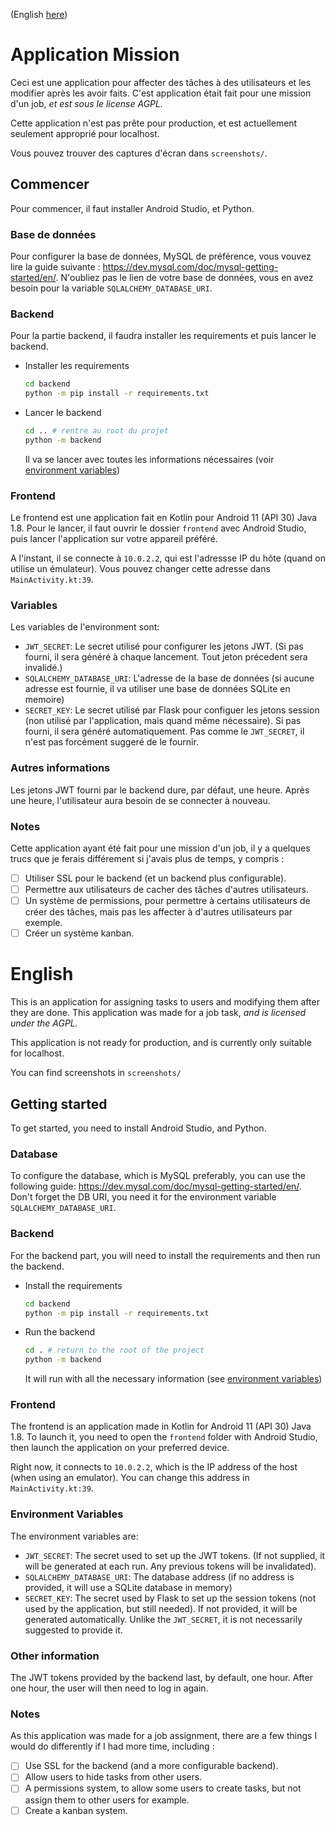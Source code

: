 (English [here](#english))


# Application Mission
Ceci est une application pour affecter des tâches à des utilisateurs et les modifier après les avoir faits. C'est application était fait pour une mission d'un job, *et est sous le license AGPL.*

Cette application n'est pas prête pour production, et est actuellement seulement approprié pour localhost.

Vous pouvez trouver des captures d'écran dans `screenshots/`.

## Commencer
Pour commencer, il faut installer Android Studio, et Python.

### Base de données
Pour configurer la base de données, MySQL de préférence, vous vouvez lire la guide suivante : https://dev.mysql.com/doc/mysql-getting-started/en/. N'oubliez pas le lien de votre base de données, vous en avez besoin pour la variable `SQLALCHEMY_DATABASE_URI`.

### Backend
Pour la partie backend, il faudra installer les requirements et puis lancer le backend.

- Installer les requirements
  ```bash
  cd backend
  python -m pip install -r requirements.txt
  ```
- Lancer le backend
  ```bash
  cd .. # rentre au root du projet
  python -m backend
  ```

  Il va se lancer avec toutes les informations nécessaires (voir [environment variables](#variables))

### Frontend
Le frontend est une application fait en Kotlin pour Android 11 (API 30) Java 1.8. Pour le lancer, il faut ouvrir le dossier `frontend` avec Android Studio, puis lancer l'application sur votre appareil préféré.

A l'instant, il se connecte à `10.0.2.2`, qui est l'adressse IP du hôte (quand on utilise un émulateur). Vous pouvez changer cette adresse dans `MainActivity.kt:39`.

### Variables
Les variables de l'environment sont:
- `JWT_SECRET`: Le secret utilisé pour configurer les jetons JWT. (Si pas fourni, il sera généré à chaque lancement. Tout jeton précedent sera invalidé.)
- `SQLALCHEMY_DATABASE_URI`: L'adresse de la base de données (si aucune adresse est fournie, il va utiliser une base de données SQLite en memoire)
- `SECRET_KEY`: Le secret utilisé par Flask pour configuer les jetons session (non utilisé par l'application, mais quand même nécessaire). Si pas fourni, il sera généré automatiquement. Pas comme le `JWT_SECRET`, il n'est pas forcément suggeré de le fournir.

### Autres informations
Les jetons JWT fourni par le backend dure, par défaut, une heure. Après une heure, l'utilisateur aura besoin de se connecter à nouveau.

### Notes
Cette application ayant été fait pour une mission d'un job, il y a quelques trucs que je ferais différement si j'avais plus de temps, y compris :
- [ ] Utiliser SSL pour le backend (et un backend plus configurable).
- [ ] Permettre aux utilisateurs de cacher des tâches d'autres utilisateurs.
- [ ] Un système de permissions, pour permettre à certains utilisateurs de créer des tâches, mais pas les affecter à d'autres utilisateurs par exemple.
- [ ] Créer un système kanban.

# English
This is an application for assigning tasks to users and modifying them after they are done. This application was made for a job task, *and is licensed under the AGPL.*

This application is not ready for production, and is currently only suitable for localhost.

You can find screenshots in `screenshots/`

## Getting started
To get started, you need to install Android Studio, and Python.

### Database
To configure the database, which is MySQL preferably, you can use the following guide: https://dev.mysql.com/doc/mysql-getting-started/en/. Don't forget the DB URI, you need it for the environment variable `SQLALCHEMY_DATABASE_URI`.

### Backend
For the backend part, you will need to install the requirements and then run the backend.

- Install the requirements
  ```bash
  cd backend
  python -m pip install -r requirements.txt
  ```
- Run the backend
  ```bash
  cd . # return to the root of the project
  python -m backend
  ```

  It will run with all the necessary information (see [environment variables](#environment-variables))

### Frontend
The frontend is an application made in Kotlin for Android 11 (API 30) Java 1.8. To launch it, you need to open the `frontend` folder with Android Studio, then launch the application on your preferred device.

Right now, it connects to `10.0.2.2`, which is the IP address of the host (when using an emulator). You can change this address in `MainActivity.kt:39`.

### Environment Variables
The environment variables are:
- `JWT_SECRET`: The secret used to set up the JWT tokens. (If not supplied, it will be generated at each run. Any previous tokens will be invalidated).
- `SQLALCHEMY_DATABASE_URI`: The database address (if no address is provided, it will use a SQLite database in memory)
- `SECRET_KEY`: The secret used by Flask to set up the session tokens (not used by the application, but still needed). If not provided, it will be generated automatically. Unlike the `JWT_SECRET`, it is not necessarily suggested to provide it.

### Other information
The JWT tokens provided by the backend last, by default, one hour. After one hour, the user will then need to log in again.

### Notes
As this application was made for a job assignment, there are a few things I would do differently if I had more time, including :
- [ ] Use SSL for the backend (and a more configurable backend).
- [ ] Allow users to hide tasks from other users.
- [ ] A permissions system, to allow some users to create tasks, but not assign them to other users for example.
- [ ] Create a kanban system.